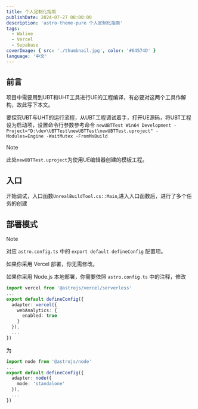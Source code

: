 ```yaml
---
title: 个人定制化指南
publishDate: 2024-07-27 08:00:00
description: 'astro-theme-pure 个人定制化指南'
tags:
  - Waline
  - Vercel
  - Supabase
coverImage: { src: './thumbnail.jpg', color: '#64574D' }
language: '中文'
---
```



## 前言

项目中需要用到UBT和UHT工具进行UE的工程编译，有必要对这两个工具作解构，故此写下本文。

要探究UBT与UHT的运行流程，从UBT工程调试着手，打开UE源码，将UBT工程设为启动项，设置命令行参数参考命令
`newUBTTest Win64 Development -Project="D:\dev\UBTTest\newUBTTest\newUBTTest.uproject" -Modules=Engine -WaitMutex -FromMsBuild`

> [!NOTE]
>
> 此处`newUBTTest.uproject`为使用UE编辑器创建的模板工程。

## 入口

开始调试，入口函数`UnrealBuildTool.cs::Main`,进入入口函数后，进行了多个任务的创建



## 部署模式

> [!NOTE]
>
> 对应 `astro.config.ts` 中的 `export default defineConfig` 配置项。

如果你采用 Vercel 部署，你无需修改。

如果你采用 Node.js 本地部署，你需要依照 `astro.config.ts` 中的注释，修改

```ts
import vercel from '@astrojs/vercel/serverless'
...
export default defineConfig({
  adapter: vercel({
    webAnalytics: {
      enabled: true
    }
  }),
  ...
})
```

为

```ts
import node from '@astrojs/node'
...
export default defineConfig({
  adapter: node({
    mode: 'standalone'
  }),
  ...
})
```
